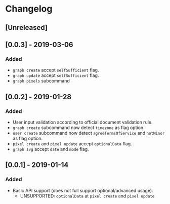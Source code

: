 # Changelog

## [Unreleased]


## [0.0.3] - 2019-03-06

### Added

* `graph create` accept `selfSufficient` flag.
* `graph update` accept `selfSufficient` flag.
* `graph pixels` subcommand


## [0.0.2] - 2019-01-28

### Added

* User input validation according to official document validation rule.
* `graph create` subcommand now detect `timezone` as flag option.
* `user create` subcommand now detect `agreeTermsOfService` and `notMinor` as flag option.
* `pixel create` and `pixel update` accept `optionalData` flag.
* `graph svg` accept `date` and `mode` flag.


## [0.0.1] - 2019-01-14

### Added

* Basic API support (does not full support optional/advanced usage).
    * UNSUPPORTED: `optionalData` at `pixel create` and `pixel update`